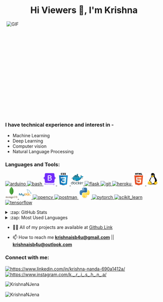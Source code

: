 <h1 align="center">Hi Viewers 👋, I'm Krishna</h1>
<div>
<img align="right" alt="GIF" src="https://media.giphy.com/media/i4jKn7itdV2Tvjzj6Y/giphy.gif" width="500" height="320" />

</div>

### I have technical experience and interest in -
* Machine Learning
* Deep Learning
* Computer vision 
* Natural Language Processing 











<h3 align="left">Languages and Tools:</h3>
<p align="left"> <a href="https://www.arduino.cc/" target="_blank"> <img src="https://cdn.worldvectorlogo.com/logos/arduino-1.svg" alt="arduino" width="40" height="40"/> </a> <a href="https://www.gnu.org/software/bash/" target="_blank"> <img src="https://www.vectorlogo.zone/logos/gnu_bash/gnu_bash-icon.svg" alt="bash" width="40" height="40"/> </a> <a href="https://getbootstrap.com" target="_blank"> <img src="https://raw.githubusercontent.com/devicons/devicon/master/icons/bootstrap/bootstrap-plain-wordmark.svg" alt="bootstrap" width="40" height="40"/> </a> <a href="https://www.w3schools.com/css/" target="_blank"> <img src="https://raw.githubusercontent.com/devicons/devicon/master/icons/css3/css3-original-wordmark.svg" alt="css3" width="40" height="40"/> </a> <a href="https://www.docker.com/" target="_blank"> <img src="https://raw.githubusercontent.com/devicons/devicon/master/icons/docker/docker-original-wordmark.svg" alt="docker" width="40" height="40"/> </a> <a href="https://flask.palletsprojects.com/" target="_blank"> <img src="https://www.vectorlogo.zone/logos/pocoo_flask/pocoo_flask-icon.svg" alt="flask" width="40" height="40"/> </a> <a href="https://git-scm.com/" target="_blank"> <img src="https://www.vectorlogo.zone/logos/git-scm/git-scm-icon.svg" alt="git" width="40" height="40"/> </a> <a href="https://heroku.com" target="_blank"> <img src="https://www.vectorlogo.zone/logos/heroku/heroku-icon.svg" alt="heroku" width="40" height="40"/> </a> <a href="https://www.w3.org/html/" target="_blank"> <img src="https://raw.githubusercontent.com/devicons/devicon/master/icons/html5/html5-original-wordmark.svg" alt="html5" width="40" height="40"/> </a> <a href="https://www.linux.org/" target="_blank"> <img src="https://raw.githubusercontent.com/devicons/devicon/master/icons/linux/linux-original.svg" alt="linux" width="40" height="40"/> </a> <a href="https://www.mongodb.com/" target="_blank"> <img src="https://raw.githubusercontent.com/devicons/devicon/master/icons/mongodb/mongodb-original-wordmark.svg" alt="mongodb" width="40" height="40"/> </a> <a href="https://www.mysql.com/" target="_blank"> <img src="https://raw.githubusercontent.com/devicons/devicon/master/icons/mysql/mysql-original-wordmark.svg" alt="mysql" width="40" height="40"/> </a> <a href="https://opencv.org/" target="_blank"> <img src="https://www.vectorlogo.zone/logos/opencv/opencv-icon.svg" alt="opencv" width="40" height="40"/> </a> <a href="https://postman.com" target="_blank"> <img src="https://www.vectorlogo.zone/logos/getpostman/getpostman-icon.svg" alt="postman" width="40" height="40"/> </a> <a href="https://www.python.org" target="_blank"> <img src="https://raw.githubusercontent.com/devicons/devicon/master/icons/python/python-original.svg" alt="python" width="40" height="40"/> </a> <a href="https://pytorch.org/" target="_blank"> <img src="https://www.vectorlogo.zone/logos/pytorch/pytorch-icon.svg" alt="pytorch" width="40" height="40"/> </a> <a href="https://scikit-learn.org/" target="_blank"> <img src="https://upload.wikimedia.org/wikipedia/commons/0/05/Scikit_learn_logo_small.svg" alt="scikit_learn" width="40" height="40"/> </a> <a href="https://www.tensorflow.org" target="_blank"> <img src="https://www.vectorlogo.zone/logos/tensorflow/tensorflow-icon.svg" alt="tensorflow" width="40" height="40"/> </a> </p>



<details>
  <summary>:zap: GitHub Stats</summary>

  <img align="left" alt="Krishna Github Stats" src="https://github-readme-stats.vercel.app/api?username=KrishnaNJena&show_icons=true&hide_border=true" />

</details>

<details>
  <summary>:zap: Most Used Languages</summary>

<img align="left" alt="Krishna GitHub Top Languages" src="https://github-readme-stats.vercel.app/api/top-langs/?username=KrishnaNJena" />

</details>

- 👨‍💻 All of my projects are available at [Github Link](Link)

- 📫 How to reach me **krishnaisb4u@gmail.com**  || **krishnaisb4u@outlook.com**

<h3 align="left">Connect with me:</h3>
<p align="left">
<a href="https://www.linkedin.com/in/krishna-nanda-690a1412a/" target="blank"><img align="center" src="https://cdn.jsdelivr.net/npm/simple-icons@3.0.1/icons/linkedin.svg" alt="https://www.linkedin.com/in/krishna-nanda-690a1412a/" height="30" width="40" /></a>
<a href="https://instagram.com/k._.r_.i_.s_.h_.n_.a/" target="blank"><img align="center" src="https://cdn.jsdelivr.net/npm/simple-icons@3.0.1/icons/instagram.svg" alt="https://www.instagram.com/k._.r_.i_.s_.h_.n_.a/" height="30" width="40" /></a>
</p>

<p align="left"> <img src="https://komarev.com/ghpvc/?username=KrishnaNJena&label=Profile%20views&color=0e75b6&style=flat" alt="KrishnaNJena" /> </p>

<p><img align="center" src="https://github-readme-streak-stats.herokuapp.com/?user=KrishnaNJena&" alt="KrishnaNJena" /></p>
